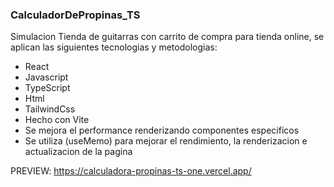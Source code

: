 ### CalculadorDePropinas_TS

Simulacion Tienda de guitarras con carrito de compra para tienda online, se aplican las siguientes tecnologias y metodologias:
  - React
  - Javascript
  - TypeScript
  - Html
  - TailwindCss
  - Hecho con Vite
  - Se mejora el performance renderizando componentes especificos
  - Se utiliza (useMemo) para mejorar el rendimiento, la renderizacion e actualizacion de la pagina

PREVIEW: https://calculadora-propinas-ts-one.vercel.app/
